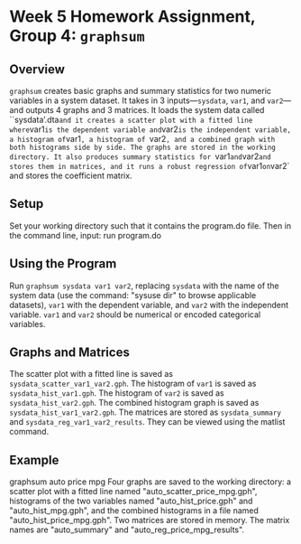 # Week 5 Homework Assignment, Group 4: `graphsum`

## Overview

`graphsum` creates basic graphs and summary statistics for two numeric variables in a system dataset. It takes in 3 inputs—`sysdata`, `var1`, and `var2`—and outputs 4 graphs and 3 matrices. It loads the system data called ``sysdata’.dta` and it creates a scatter plot with a fitted line where `var1` is the dependent variable and `var2` is the independent variable, a histogram of `var1`, a histogram of `var2`, and a combined graph with both histograms side by side. The graphs are stored in the working directory. It also produces summary statistics for `var1` and `var2` and stores them in matrices, and it runs a robust regression of `var1` on `var2` and stores the coefficient matrix.
## Setup
Set your working directory such that it contains the program.do file. Then in the command line, input:
run program.do
## Using the Program
Run `graphsum sysdata var1 var2`, replacing `sysdata` with the name of the system data (use the command: "sysuse dir" to browse applicable datasets), `var1` with the dependent variable, and `var2` with the independent variable. `var1` and `var2` should be numerical or encoded categorical variables.
## Graphs and Matrices
The scatter plot with a fitted line is saved as `sysdata_scatter_var1_var2.gph`.
The histogram of `var1` is saved as `sysdata_hist_var1.gph`.
The histogram of `var2` is saved as `sysdata_hist_var2.gph`.
The combined histogram graph is saved as `sysdata_hist_var1_var2.gph`.
The matrices are stored as `sysdata_summary` and `sysdata_reg_var1_var2_results`. They can be viewed using the matlist command.
## Example
graphsum auto price mpg
Four graphs are saved to the working directory: a scatter plot with a fitted line named "auto_scatter_price_mpg.gph", histograms of the two variables named "auto_hist_price.gph" and "auto_hist_mpg.gph", and the combined histograms in a file named "auto_hist_price_mpg.gph". Two matrices are stored in memory. The matrix names are "auto_summary" and "auto_reg_price_mpg_results".
